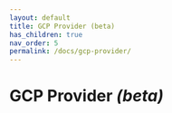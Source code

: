 ```yaml
---
layout: default
title: GCP Provider (beta)
has_children: true
nav_order: 5
permalink: /docs/gcp-provider/
---
```


# GCP Provider _(beta)_
